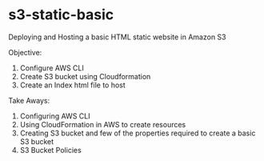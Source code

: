 # s3-static-basic
Deploying and Hosting a basic HTML static website in Amazon S3


Objective: 
1. Configure AWS CLI 
1. Create S3 bucket using Cloudformation
3. Create an Index html file to host 


Take Aways: 
1. Configuring AWS CLI 
2. Using CloudFormation in AWS to create resources
3. Creating S3 bucket and few of the properties required to create a basic S3 bucket 
4. S3 Bucket Policies 
